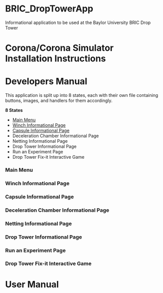 # BRIC_DropTowerApp
Informational application to be used at the Baylor University BRIC Drop Tower

# Corona/Corona Simulator Installation Instructions

# Developers Manual
This application is split up into 8 states, each with their own file containing buttons, images, and handlers for them accordingly.

__8 States__
  * [Main Menu](#Main-Menu)
  * [Winch Informational Page](#Winch-Informational-Page)
  * [Capsule Informational Page](#Capsule-Informational-Page)
  * Deceleration Chamber Informational Page
  * Netting Informational Page
  * Drop Tower Informational Page
  * Run an Experiment Page
  * Drop Tower Fix-it Interactive Game
  ### Main Menu
  ### Winch Informational Page
  ### Capsule Informational Page
  ### Deceleration Chamber Informational Page
  ### Netting Informational Page
  ### Drop Tower Informational Page
  ### Run an Experiment Page
  ### Drop Tower Fix-it Interactive Game
# User Manual


